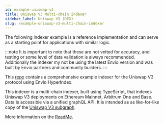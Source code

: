 ```yaml
---
id: example-uniswap-v3
title: Uniswap V3 Multi-chain indexer
sidebar_label: Uniswap V3 (DEX)
slug: /example-uniswap-v3-multi-chain-indexer
---
```


The following indexer example is a reference implementation and can serve as a starting point for applications with similar logic.

:::note
It is important to note that these are not vetted for accuracy, and testing or some level of data validation is always recommended. Additionally the indexer my not be using the latest Envio version and was built by Envio partners and community builders. 
::: 

This [repo](https://github.com/jack-landon/uniswap-v3-indexer) contains a comprehensive example indexer for the Uniswap V3 protocol using Envio HyperIndex.  

This indexer is a multi-chain indexer, built using TypeScript, that indexes Uniswap V3 deployments on Ethereum Mainnet, Arbitrum One and Base. Data is accessible via a unified graphQL API. It is intended as as like-for-like copy of the [Uniswap V3 subgraph](https://github.com/Uniswap/v3-subgraph). 

More information on the [ReadMe](https://github.com/jack-landon/uniswap-v3-indexer/blob/main/README.md). 
